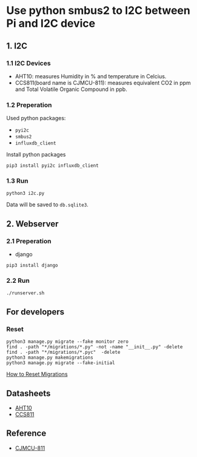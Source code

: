 # Use python smbus2 to I2C between Pi and I2C device


## 1. I2C

### 1.1 I2C Devices
- AHT10: measures Humidity in % and temperature in Celcius.
- CCS811(board name is CJMCU-811): measures equivalent CO2 in ppm and Total Volatile Organic Compound in ppb.


### 1.2 Preperation
Used python packages:
- `pyi2c`
- `smbus2`
- `influxdb_client`

Install python packages
```
pip3 install pyi2c influxdb_client
```


### 1.3 Run
```
python3 i2c.py
```

Data will be saved to `db.sqlite3`.


## 2. Webserver

### 2.1 Preperation
- django
```
pip3 install django
```


### 2.2 Run
```
./runserver.sh
```


## For developers
### Reset
```
python3 manage.py migrate --fake monitor zero
find . -path "*/migrations/*.py" -not -name "__init__.py" -delete
find . -path "*/migrations/*.pyc"  -delete
python3 manage.py makemigrations
python3 manage.py migrate --fake-initial
```
[How to Reset Migrations](https://simpleisbetterthancomplex.com/tutorial/2016/07/26/how-to-reset-migrations.html)


## Datasheets
- [AHT10](https://server4.eca.ir/eshop/AHT10/Aosong_AHT10_en_draft_0c.pdf)
- [CCS811](https://cdn.sparkfun.com/assets/learn_tutorials/1/4/3/CCS811_Datasheet-DS000459.pdf)


## Reference
- [CJMCU-811](https://revspace.nl/CJMCU-811)
